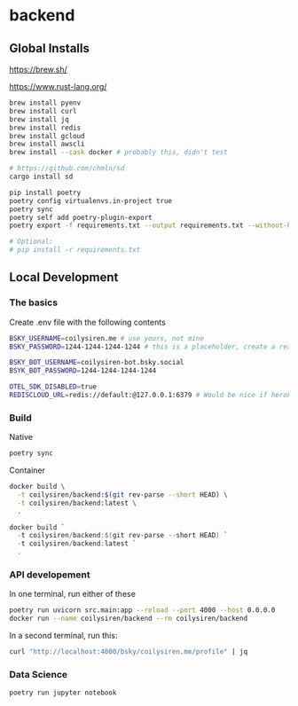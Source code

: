 # backend

## Global Installs

https://brew.sh/

https://www.rust-lang.org/

```bash
brew install pyenv
brew install curl
brew install jq
brew install redis
brew install gcloud
brew install awscli
brew install --cask docker # probably this, didn't test

# https://github.com/chmln/sd
cargo install sd

pip install poetry
poetry config virtualenvs.in-project true
poetry sync
poetry self add poetry-plugin-export
poetry export -f requirements.txt --output requirements.txt --without-hashes

# Optional:
# pip install -r requirements.txt
```

## Local Development

### The basics

Create .env file with the following contents

```bash
BSKY_USERNAME=coilysiren.me # use yours, not mine
BSKY_PASSWORD=1244-1244-1244-1244 # this is a placeholder, create a real one here: https://bsky.app/settings/app-passwords

BSKY_BOT_USERNAME=coilysiren-bot.bsky.social
BSYK_BOT_PASSWORD=1244-1244-1244-1244

OTEL_SDK_DISABLED=true
REDISCLOUD_URL=redis://default:@127.0.0.1:6379 # Would be nice if heroku just provisioned it as "REDIS_URL", but alas. And we should match heroku locally.
```

### Build

Native

```bash
poetry sync
```

Container

```bash
docker build \
  -t coilysiren/backend:$(git rev-parse --short HEAD) \
  -t coilysiren/backend:latest \
  .
```

```powershell
docker build `
  -t coilysiren/backend:$(git rev-parse --short HEAD) `
  -t coilysiren/backend:latest `
  .
```

### API developement

In one terminal, run either of these

```bash
poetry run uvicorn src.main:app --reload --port 4000 --host 0.0.0.0
docker run --name coilysiren/backend --rm coilysiren/backend
```

In a second terminal, run this:

```bash
curl "http://localhost:4000/bsky/coilysiren.me/profile" | jq
```

### Data Science

```bash
poetry run jupyter notebook
```
